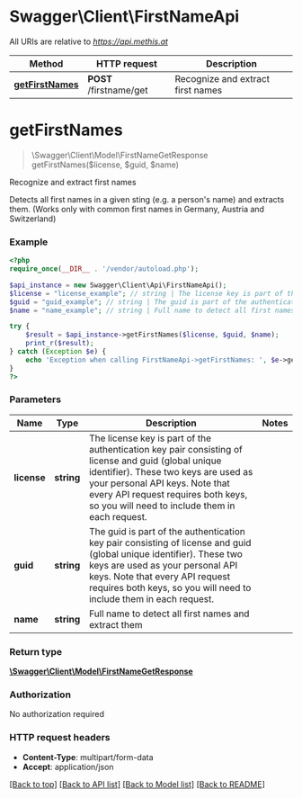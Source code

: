 # Swagger\Client\FirstNameApi

All URIs are relative to *https://api.methis.at*

Method | HTTP request | Description
------------- | ------------- | -------------
[**getFirstNames**](FirstNameApi.md#getFirstNames) | **POST** /firstname/get | Recognize and extract first names


# **getFirstNames**
> \Swagger\Client\Model\FirstNameGetResponse getFirstNames($license, $guid, $name)

Recognize and extract first names

Detects all first names in a given sting (e.g. a person's name) and extracts them. (Works only with common first names in Germany, Austria and Switzerland)

### Example
```php
<?php
require_once(__DIR__ . '/vendor/autoload.php');

$api_instance = new Swagger\Client\Api\FirstNameApi();
$license = "license_example"; // string | The license key is part of the authentication key pair consisting of license and guid (global unique identifier). These two keys are used as your personal API keys. Note that every API request requires both keys, so you will need to include them in each request.
$guid = "guid_example"; // string | The guid is part of the authentication key pair consisting of license and guid (global unique identifier). These two keys are used as your personal API keys. Note that every API request requires both keys, so you will need to include them in each request.
$name = "name_example"; // string | Full name to detect all first names and extract them

try {
    $result = $api_instance->getFirstNames($license, $guid, $name);
    print_r($result);
} catch (Exception $e) {
    echo 'Exception when calling FirstNameApi->getFirstNames: ', $e->getMessage(), PHP_EOL;
}
?>
```

### Parameters

Name | Type | Description  | Notes
------------- | ------------- | ------------- | -------------
 **license** | **string**| The license key is part of the authentication key pair consisting of license and guid (global unique identifier). These two keys are used as your personal API keys. Note that every API request requires both keys, so you will need to include them in each request. |
 **guid** | **string**| The guid is part of the authentication key pair consisting of license and guid (global unique identifier). These two keys are used as your personal API keys. Note that every API request requires both keys, so you will need to include them in each request. |
 **name** | **string**| Full name to detect all first names and extract them |

### Return type

[**\Swagger\Client\Model\FirstNameGetResponse**](../Model/FirstNameGetResponse.md)

### Authorization

No authorization required

### HTTP request headers

 - **Content-Type**: multipart/form-data
 - **Accept**: application/json

[[Back to top]](#) [[Back to API list]](../../README.md#documentation-for-api-endpoints) [[Back to Model list]](../../README.md#documentation-for-models) [[Back to README]](../../README.md)

